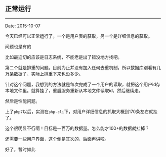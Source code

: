 ## 正常运行

------

Date: 2015-10-07

今天已经可以正常运行了。一个是用户表的获取，另一个是详细信息的获取。

问题也是有的

比如最迫切的应该是日志系统，不能老是出了错没地方找吧。

第二个就是排重的问题。目前为止并没有加入任何去重机制，所以数据库别看有几万条数据了，实际上排重下来也没多少。

针对这个问题，我想到的方法就是每次完成了一个用户的读取，就把这个用户id存本地文件里。就算挂了，重启服务重新从本地文件读取id，然后继续走。

然后是性能问题。

上了`php7`以后，实测在`php-cli`下，对用户详细信息的抓取大概到170条左右就挂了。

这个很明显不行啊！目标是一百万的数据量。怎么能才100+的数据就挂掉？

还需要一些用户界面，这个倒是其次的，后面再讲啦。

好了，暂时如此